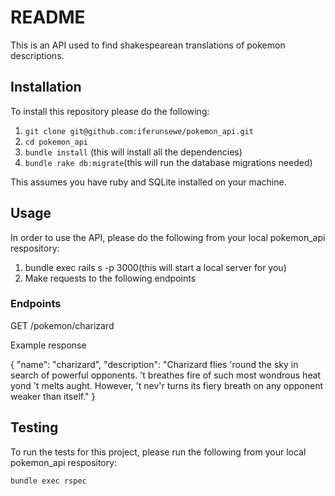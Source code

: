 # README

This is an API used to find shakespearean translations of pokemon descriptions.

## Installation

To install this repository please do the following:

  1. `git clone git@github.com:iferunsewe/pokemon_api.git`
  2. `cd pokemon_api`
  3. `bundle install` (this will install all the dependencies)
  4. `bundle rake db:migrate`(this will run the database migrations needed)
  
This assumes you have ruby and SQLite installed on your machine.

## Usage

In order to use the API, please do the following from your local pokemon_api respository:

  1. bundle exec rails s -p 3000(this will start a local server for you)
  2. Make requests to the following endpoints

### Endpoints

  GET /pokemon/charizard
  
  Example response

  { 
    "name": "charizard", 
    "description": "Charizard flies 'round the sky in search of powerful opponents. 't breathes fire of such most wondrous heat yond 't melts aught. However,  't nev'r turns its fiery breath on any opponent weaker than itself."
  }


## Testing

To run the tests for this project, please run the following from your local pokemon_api respository:

  `bundle exec rspec`
